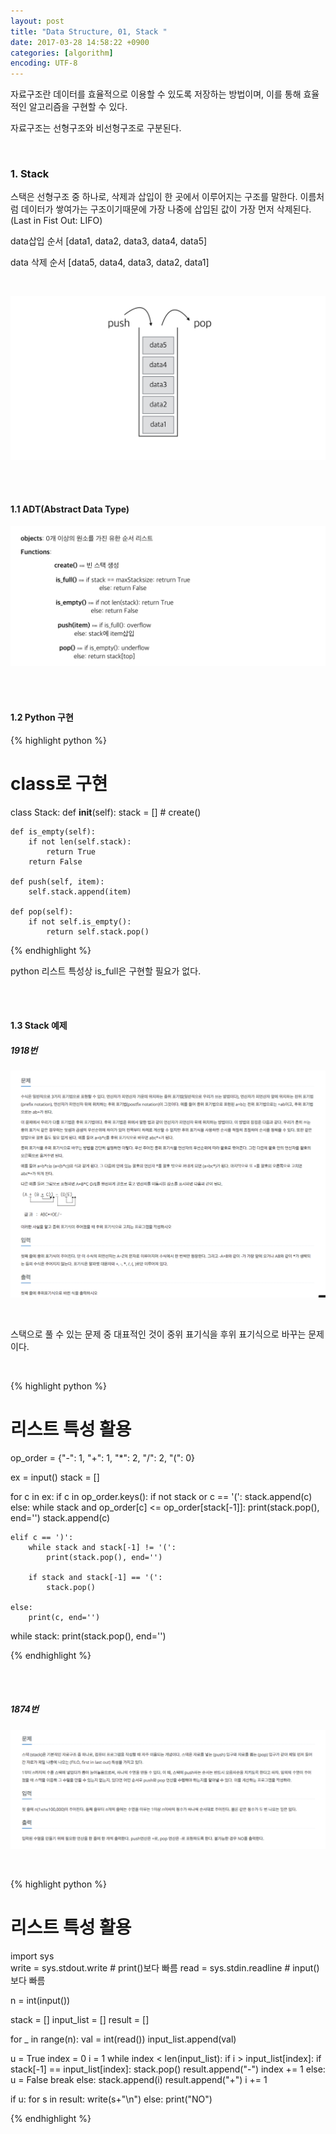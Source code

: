 ```yaml
---
layout: post
title: "Data Structure, 01, Stack "
date: 2017-03-28 14:58:22 +0900
categories: [algorithm]
encoding: UTF-8
---
```


자료구조란 데이터를 효율적으로 이용할 수 있도록 저장하는 방법이며,
이를 통해 효율적인 알고리즘을 구현할 수 있다. 

자료구조는 선형구조와 비선형구조로 구분된다. 

<br/>


### 1. Stack

스택은 선형구조 중 하나로, 삭제과 삽입이 한 곳에서 이루어지는 구조를 말한다. 이름처럼 데이터가 쌓여가는 구조이기때문에 가장 나중에 삽입된
값이 가장 먼저 삭제된다.(Last in Fist Out: LIFO)

data삽입 순서 [data1, data2, data3, data4, data5]

data 삭제 순서 [data5, data4, data3, data2, data1]

<br/>

![branch Image](https://raw.githubusercontent.com/lee-seul/lee-seul.github.com/master/static/img/_posts/stack_small.png)


<br/>
<br/>

#### 1.1 ADT(Abstract Data Type)

![branch Image](https://raw.githubusercontent.com/lee-seul/lee-seul.github.com/master/static/img/_posts/stackADT_small.png)


<br/>
<br/>


#### 1.2 Python 구현

{% highlight python %}

# class로 구현

class Stack:
    def __init__(self):
        stack = [] # create()

    def is_empty(self):
        if not len(self.stack):
            return True
        return False
    
    def push(self, item):
        self.stack.append(item) 

    def pop(self):
        if not self.is_empty():
            return self.stack.pop()


{% endhighlight %}

python 리스트 특성상 is_full은 구현할 필요가 없다. 

<br/>
<br/>


#### 1.3 Stack 예제

##### 1918번

![branch Image](https://raw.githubusercontent.com/lee-seul/lee-seul.github.com/master/static/img/_posts/stack01.png)

<br/>

스택으로 풀 수 있는 문제 중 대표적인 것이 중위 표기식을 후위 표기식으로
바꾸는 문제이다. 

<br/>

{% highlight python %}

# 리스트 특성 활용

op_order = {"-": 1, "+": 1, "*": 2, "/": 2, "(": 0}

ex = input()
stack = []

for c in ex:
    if c in op_order.keys():
        if not stack or c == '(':
            stack.append(c)
        else:
            while stack and op_order[c] <= op_order[stack[-1]]:
                print(stack.pop(), end='')
            stack.append(c)
    
    elif c == ')':
        while stack and stack[-1] != '(':
            print(stack.pop(), end='')

        if stack and stack[-1] == '(':
            stack.pop()

    else:
        print(c, end='')     

while stack:
    print(stack.pop(), end='')


{% endhighlight %}



<br/>
<br/>


##### 1874번

![branch Image](https://raw.githubusercontent.com/lee-seul/lee-seul.github.com/master/static/img/_posts/stack02.png)

<br/>

{% highlight python %}

# 리스트 특성 활용

import sys  
write = sys.stdout.write # print()보다 빠름
read = sys.stdin.readline # input()보다 빠름

n = int(input())

stack = []
input_list = []
result = []

for _ in range(n):
    val = int(read())
    input_list.append(val)

u = True
index = 0
i = 1
while index < len(input_list):
    if i > input_list[index]:
        if stack[-1] == input_list[index]:
            stack.pop()
            result.append("-")
            index += 1
        else:
            u = False
            break
    else:
        stack.append(i)
        result.append("+")
        i += 1

if u:
    for s in result:
        write(s+"\n")
else:
    print("NO")


{% endhighlight %}



<br/>
<br/>



